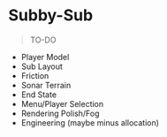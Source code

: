 # Subby-Sub

> TO-DO
 - Player Model
 - Sub Layout
 - Friction
 - Sonar Terrain
 - End State
 - Menu/Player Selection
 - Rendering Polish/Fog
 - Engineering (maybe minus allocation)
